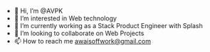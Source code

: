 - 👋 Hi, I’m @AVPK
- 👀 I’m interested in Web technology
- 🌱 I’m currently working as a Stack Product Engineer with Splash
- 💞️ I’m looking to collaborate on Web Projects
- 📫 How to reach me awaisoffwork@gmail.com

<!---
AVPK/AVPK is a ✨ special ✨ repository because its `README.md` (this file) appears on your GitHub profile.
You can click the Preview link to take a look at your changes.
--->
